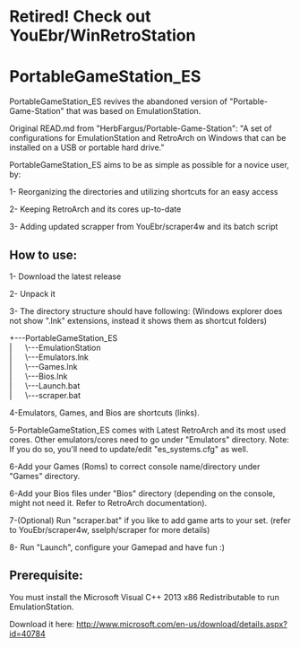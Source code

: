 # Retired! Check out YouEbr/WinRetroStation





PortableGameStation_ES
=========

PortableGameStation_ES revives the abandoned version of "Portable-Game-Station" that was based on EmulationStation. 

Original READ.md from "HerbFargus/Portable-Game-Station": "A set of configurations for EmulationStation and RetroArch on Windows that can be installed on a USB or portable hard drive."


PortableGameStation_ES aims to be as simple as possible for a novice user, by:

1- Reorganizing the directories and utilizing shortcuts for an easy access

2- Keeping RetroArch and its cores up-to-date

3- Adding updated scrapper from YouEbr/scraper4w and its batch script




How to use:
-----------
1- Download the latest release

2- Unpack it

3- The directory structure should have following: (Windows explorer does not show ".lnk" extensions, instead it shows them as shortcut folders)

+---PortableGameStation_ES</br>
|&nbsp;   &nbsp;   &nbsp; \\---EmulationStation</br>
|&nbsp;   &nbsp;   &nbsp; \\---Emulators.lnk</br>
|&nbsp;   &nbsp;   &nbsp; \\---Games.lnk</br>
|&nbsp;   &nbsp;   &nbsp; \\---Bios.lnk</br>
|&nbsp;   &nbsp;   &nbsp; \\---Launch.bat</br>
|&nbsp;   &nbsp;   &nbsp; \\---scraper.bat</br>


4-Emulators, Games, and Bios are shortcuts (links).

5-PortableGameStation_ES comes with Latest RetroArch and its most used cores. Other emulators/cores need to go under "Emulators" directory. Note: If you do so, you'll need to update/edit "es_systems.cfg" as well.

6-Add your Games (Roms) to correct console name/directory under "Games" directory.

6-Add your Bios files under "Bios" directory (depending on the console, might not need it. Refer to RetroArch documentation).

7-(Optional) Run "scraper.bat" if you like to add game arts to your set. (refer to YouEbr/scraper4w, sselph/scraper for more details)

8- Run "Launch", configure your Gamepad and have fun :)


Prerequisite:
------
You must install the Microsoft Visual C++ 2013 x86 Redistributable to run EmulationStation.

Download it here: http://www.microsoft.com/en-us/download/details.aspx?id=40784
